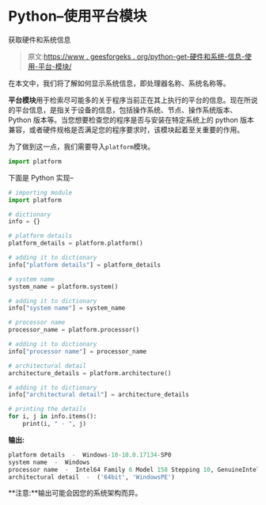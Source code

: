 # Python–使用平台模块

获取硬件和系统信息

> 原文:[https://www . geesforgeks . org/python-get-硬件和系统-信息-使用-平台-模块/](https://www.geeksforgeeks.org/python-get-hardware-and-system-information-using-platform-module/)

在本文中，我们将了解如何显示系统信息，即处理器名称、系统名称等。

**平台模块**用于检索尽可能多的关于程序当前正在其上执行的平台的信息。现在所说的平台信息，是指关于设备的信息，包括操作系统、节点、操作系统版本、Python 版本等。当您想要检查您的程序是否与安装在特定系统上的 python 版本兼容，或者硬件规格是否满足您的程序要求时，该模块起着至关重要的作用。

为了做到这一点，我们需要导入`platform`模块。

```py
import platform
```

下面是 Python 实现–

```py
# importing module
import platform

# dictionary
info = {}

# platform details
platform_details = platform.platform()

# adding it to dictionary
info["platform details"] = platform_details

# system name
system_name = platform.system()

# adding it to dictionary
info["system name"] = system_name

# processor name
processor_name = platform.processor()

# adding it to dictionary
info["processor name"] = processor_name

# architectural detail
architecture_details = platform.architecture()

# adding it to dictionary
info["architectural detail"] = architecture_details

# printing the details
for i, j in info.items():
    print(i, " - ", j)
```

**输出:**

```py
platform details  -  Windows-10-10.0.17134-SP0
system name  -  Windows
processor name  -  Intel64 Family 6 Model 158 Stepping 10, GenuineIntel
architectural detail  -  ('64bit', 'WindowsPE')

```

**注意:**输出可能会因您的系统架构而异。